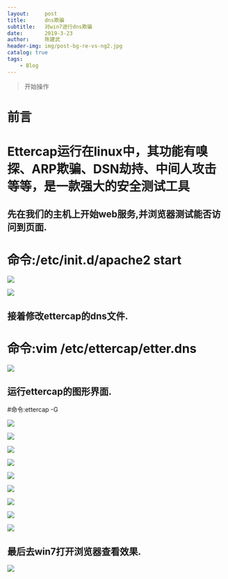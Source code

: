 ```yaml
---
layout:     post
title:      dns欺骗
subtitle:   对win7进行dns欺骗
date:       2019-3-23
author:     陈建武
header-img: img/post-bg-re-vs-ng2.jpg
catalog: true
tags:
    - Blog
---
```


>开始操作

# 前言
# Ettercap运行在linux中，其功能有嗅探、ARP欺骗、DSN劫持、中间人攻击等等，是一款强大的安全测试工具
## 先在我们的主机上开始web服务,并浏览器测试能否访问到页面.

# 命令:/etc/init.d/apache2 start

![](https://s2.ax1x.com/2019/03/23/AG2g8f.md.png)

![](https://s2.ax1x.com/2019/03/23/AG2228.md.png)

## 接着修改ettercap的dns文件.

# 命令:vim /etc/ettercap/etter.dns

![](https://s2.ax1x.com/2019/03/23/AGfU2V.md.png)

## 运行ettercap的图形界面.

#命令:ettercap -G

![](https://s2.ax1x.com/2019/03/23/AGfN80.png)

![](https://s2.ax1x.com/2019/03/23/AGfQKS.png)

![](https://s2.ax1x.com/2019/03/23/AGfavT.png)

![](https://s2.ax1x.com/2019/03/23/AGf8Ej.md.png)

![](https://s2.ax1x.com/2019/03/23/AGftCq.png)

![](https://s2.ax1x.com/2019/03/23/AGfJ5n.md.png)

![](https://s2.ax1x.com/2019/03/23/AGfKv8.md.png)

![](https://s2.ax1x.com/2019/03/23/AGfGUs.md.png)

![](https://s2.ax1x.com/2019/03/23/AGfugf.md.png)

## 最后去win7打开浏览器查看效果.

![](https://s2.ax1x.com/2019/03/23/AGflDg.md.png)
